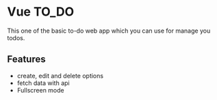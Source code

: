 
# Vue TO_DO

This one of the basic to-do web app which you can use for manage you todos.



## Features

- create, edit and delete options
- fetch data with api
- Fullscreen mode

  
